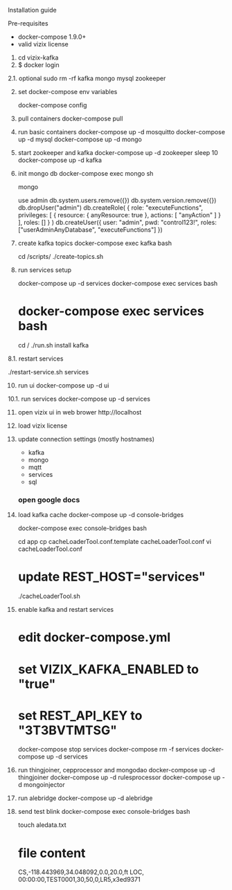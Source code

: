 Installation guide

Pre-requisites

- docker-compose 1.9.0+
- valid vizix license

1. cd vizix-kafka
2. $ docker login

2.1. optional
   sudo rm -rf kafka mongo mysql zookeeper

2. set docker-compose env variables

   docker-compose config

3. pull containers
   docker-compose pull

4. run basic containers
   docker-compose up -d mosquitto
   docker-compose up -d mysql
   docker-compose up -d mongo

5. start zookeeper and kafka
   docker-compose up -d zookeeper
   sleep 10
   docker-compose up -d kafka

6. init mongo db
   docker-compose exec mongo sh
   
   mongo
   
   use admin
   db.system.users.remove({})
   db.system.version.remove({})
   db.dropUser("admin")
   db.createRole( { role: "executeFunctions", privileges: [ { resource: { anyResource: true }, actions: [ "anyAction" ] } ], roles: [] } )
   db.createUser({ user: "admin", pwd: "control123!", roles: ["userAdminAnyDatabase", "executeFunctions"] })
   
7. create kafka topics
   docker-compose exec kafka bash

   cd /scripts/
   ./create-topics.sh

8. run services setup
   
   docker-compose up -d services
   docker-compose exec services bash

   # docker-compose exec services bash

   cd /
   ./run.sh install kafka

8.1. restart services

   ./restart-service.sh services 

10. run ui
    docker-compose up -d ui      

10.1. run services 
    docker-compose up -d services

11. open vizix ui in web brower http://localhost

12. load vizix license

13. update connection settings (mostly hostnames)
    - kafka 
    - mongo 
    - mqtt
    - services
    - sql

    ### open google docs

14. load kafka cache
    docker-compose up -d console-bridges

    docker-compose exec console-bridges bash

    cd app
    cp cacheLoaderTool.conf.template cacheLoaderTool.conf
    vi cacheLoaderTool.conf

    # update REST_HOST="services"

    ./cacheLoaderTool.sh

15. enable kafka and restart services
    # edit docker-compose.yml 
    # set VIZIX_KAFKA_ENABLED to "true"
    # set REST_API_KEY to "3T3BVTMTSG"

    docker-compose stop services
    docker-compose rm -f services
    docker-compose up -d services

16. run thingjoiner, cepprocessor and mongodao
    docker-compose up -d thingjoiner
    docker-compose up -d rulesprocessor
    docker-compose up -d mongoinjector

17. run alebridge
    docker-compose up -d alebridge

18. send test blink
    docker-compose exec console-bridges bash

    touch aledata.txt

    # file content
    CS,-118.443969,34.048092,0.0,20.0,ft
    LOC, 00:00:00,TEST0001,30,50,0,LR5,x3ed9371
